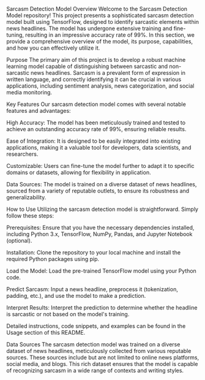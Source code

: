 


Sarcasm Detection Model
Overview
Welcome to the Sarcasm Detection Model repository! This project presents a sophisticated sarcasm detection model built using TensorFlow, designed to identify sarcastic elements within news headlines. The model has undergone extensive training and fine-tuning, resulting in an impressive accuracy rate of 99%. In this section, we provide a comprehensive overview of the model, its purpose, capabilities, and how you can effectively utilize it.

Purpose
The primary aim of this project is to develop a robust machine learning model capable of distinguishing between sarcastic and non-sarcastic news headlines. Sarcasm is a prevalent form of expression in written language, and correctly identifying it can be crucial in various applications, including sentiment analysis, news categorization, and social media monitoring.

Key Features
Our sarcasm detection model comes with several notable features and advantages:

High Accuracy: The model has been meticulously trained and tested to achieve an outstanding accuracy rate of 99%, ensuring reliable results.

Ease of Integration: It is designed to be easily integrated into existing applications, making it a valuable tool for developers, data scientists, and researchers.

Customizable: Users can fine-tune the model further to adapt it to specific domains or datasets, allowing for flexibility in application.

Data Sources: The model is trained on a diverse dataset of news headlines, sourced from a variety of reputable outlets, to ensure its robustness and generalizability.

How to Use
Utilizing the sarcasm detection model is straightforward. Simply follow these steps:

Prerequisites: Ensure that you have the necessary dependencies installed, including Python 3.x, TensorFlow, NumPy, Pandas, and Jupyter Notebook (optional).

Installation: Clone the repository to your local machine and install the required Python packages using pip.

Load the Model: Load the pre-trained TensorFlow model using your Python code.

Predict Sarcasm: Input a news headline, preprocess it (tokenization, padding, etc.), and use the model to make a prediction.

Interpret Results: Interpret the prediction to determine whether the headline is sarcastic or not based on the model's training.

Detailed instructions, code snippets, and examples can be found in the Usage section of this README.

Data Sources
The sarcasm detection model was trained on a diverse dataset of news headlines, meticulously collected from various reputable sources. These sources include but are not limited to online news platforms, social media, and blogs. This rich dataset ensures that the model is capable of recognizing sarcasm in a wide range of contexts and writing styles.
